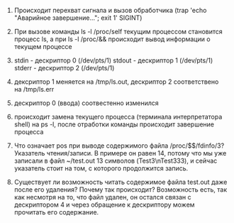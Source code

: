 1. Происходит перехват сигнала и вызов обработчика (trap 'echo "Аварийное завершение..."; exit 1' SIGINT)

2. При вызове команды ls -l /proc/self текущим процессом становится процесс ls, а при ls -l /proc/&& происходит вывод информации о текущем процессе

3. 
	stdin - дескриптор 0 (/dev/pts/1)
	stdout - дескриптор 1 (/dev/pts/1)
	stderr - дескриптор 2 (/dev/pts/1)
4. дексриптор 1 меняется на /tmp/ls.out, дескриптор 2 соответствено на /tmp/ls.err 

5. дескриптор 0 (ввода) соотвестенно изменился

6. происходит замена текущего процесса (терминала интерпретатора shell) на ps -l, после отработки команды происходит завершение процесса 

7. Что означает pos при выводе содержимого файла /proc/$$/fdinfo/3?
Указатель чтения/записи. В примере он равен 14, потому что мы уже записали в файл ~/test.out 13 символов (Test3\nTest333), и сейчас указатель стоит на том, с которого продолжится запись.

8. Существует ли возможность читать содержимое файла test.out даже после его удаления? Почему так происходит?
Возможность есть, так как несмотря на то, что файл удален, он остался связан с дескриптором 4 и через обращение к дескриптору можем прочитать его содержание.
